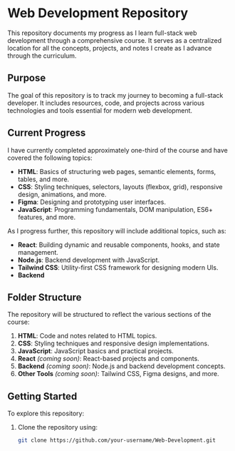 # Web Development Repository

This repository documents my progress as I learn full-stack web development through a comprehensive course. It serves as a centralized location for all the concepts, projects, and notes I create as I advance through the curriculum.  

## Purpose  
The goal of this repository is to track my journey to becoming a full-stack developer. It includes resources, code, and projects across various technologies and tools essential for modern web development.  

## Current Progress  
I have currently completed approximately one-third of the course and have covered the following topics:  
- **HTML**: Basics of structuring web pages, semantic elements, forms, tables, and more.  
- **CSS**: Styling techniques, selectors, layouts (flexbox, grid), responsive design, animations, and more.
- **Figma**: Designing and prototyping user interfaces.
- **JavaScript**: Programming fundamentals, DOM manipulation, ES6+ features, and more.  

As I progress further, this repository will include additional topics, such as:  
- **React**: Building dynamic and reusable components, hooks, and state management.  
- **Node.js**: Backend development with JavaScript.  
- **Tailwind CSS**: Utility-first CSS framework for designing modern UIs.
- **Backend**

## Folder Structure  
The repository will be structured to reflect the various sections of the course:  
1. **HTML**: Code and notes related to HTML topics.  
2. **CSS**: Styling techniques and responsive design implementations.  
3. **JavaScript**: JavaScript basics and practical projects.  
4. **React** *(coming soon)*: React-based projects and components.  
5. **Backend** *(coming soon)*: Node.js and backend development concepts.  
6. **Other Tools** *(coming soon)*: Tailwind CSS, Figma designs, and more.  

## Getting Started  
To explore this repository:  
1. Clone the repository using:  
   ```bash
   git clone https://github.com/your-username/Web-Development.git

